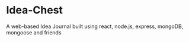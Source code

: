 # Idea-Chest

A web-based Idea Journal built using react, node.js, express, mongoDB, mongoose and friends
